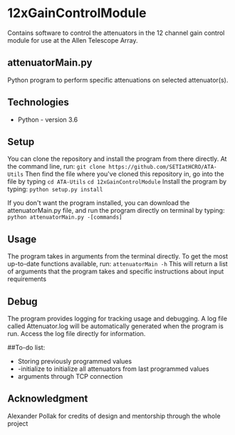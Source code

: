 # 12xGainControlModule

Contains software to control the attenuators in the 12 channel gain control module for use at the Allen Telescope Array.

## attenuatorMain.py

Python program to perform specific attenuations on selected attenuator(s).

## Technologies
* Python - version 3.6

## Setup
You can clone the repository and install the program from there directly. At the command line, run:
`git clone https://github.com/SETIatHCRO/ATA-Utils`
Then find the file where you've cloned this repository in, go into the file by typing
`cd ATA-Utils`
`cd 12xGainControlModule`
Install the program by typing:
`python setup.py install`

If you don't want the program installed, you can download the attenuatorMain.py file, and run the program directly on terminal by typing:
`python attenuatorMain.py -[commands]`

## Usage
The program takes in arguments from the terminal directly. To get the most up-to-date functions available, run:
`attenuatorMain -h`
This will return a list of arguments that the program takes and specific instructions about input requirements

## Debug
The program provides logging for tracking usage and debugging. A log file called Attenuator.log will be automatically generated when the program is run.
Access the log file directly for information.

##To-do list:
* Storing previously programmed values
* -initialize to initialize all attenuators from last programmed values
* arguments through TCP connection

## Acknowledgment
Alexander Pollak for credits of design and mentorship through the whole project
